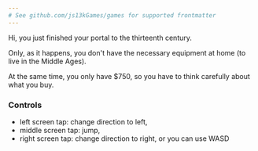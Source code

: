 ```yaml
---
# See github.com/js13kGames/games for supported frontmatter
---
```

Hi, you just finished your portal to the thirteenth century.

Only, as it happens, you don't have the necessary equipment at home (to live in the Middle Ages).

At the same time, you only have $750, so you have to think carefully about what you buy.

### Controls
- left screen tap: change direction to left,
- middle screen tap: jump,
- right screen tap: change direction to right, or you can use WASD